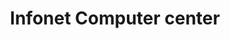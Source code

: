 ---
title: "Infonet Computer center"
url: /thiruvananthapuram/infonet-computer-center/
shop: Computer
---